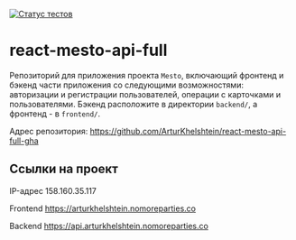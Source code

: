 [![Статус тестов](../../actions/workflows/tests.yml/badge.svg)](../../actions/workflows/tests.yml)

# react-mesto-api-full
Репозиторий для приложения проекта `Mesto`, включающий фронтенд и бэкенд части приложения со следующими возможностями: авторизации и регистрации пользователей, операции с карточками и пользователями. Бэкенд расположите в директории `backend/`, а фронтенд - в `frontend/`. 

Адрес репозитория: https://github.com/ArturKhelshtein/react-mesto-api-full-gha

## Ссылки на проект

IP-адрес 158.160.35.117

Frontend https://arturkhelshtein.nomoreparties.co

Backend https://api.arturkhelshtein.nomoreparties.co
